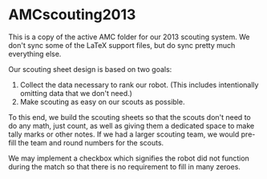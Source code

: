 AMCscouting2013
===============

This is a copy of the active AMC folder for our 2013 scouting system. We don't sync some of the LaTeX support files, but do sync pretty much everything else.

Our scouting sheet design is based on two goals:

1. Collect the data necessary to rank our robot. (This includes intentionally omitting data that we don't need.)
2. Make scouting as easy on our scouts as possible.

To this end, we build the scouting sheets so that the scouts don't need to do any math, just count, as well as giving them a dedicated space to make tally marks or other notes. If we had a larger scouting team, we would pre-fill the team and round numbers for the scouts.

We may implement a checkbox which signifies the robot did not function during the match so that there is no requirement to fill in many zeroes.